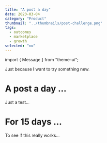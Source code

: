 ```yaml
---
title: "A post a day"
date: 2023-03-04
category: "Product"
thumbnail: "../thumbnails/post-challenge.png"
tags:
  - outcomes
  - marketplace
  - growth
selected: "no"
---
```


import { Message } from "theme-ui";

Just because I want to try something new.

# A post a day ...

Just a test...

# For 15 days ...

To see if this really works...
